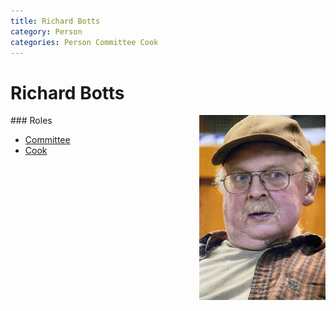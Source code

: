 ```yaml
---
title: Richard Botts
category: Person
categories: Person Committee Cook
---
```

# Richard Botts
<img src="img/2014%20Richard%20Botts.jpeg" style="width: 40%" align="right">
### Roles

- [Committee](Committee)
- [Cook](Cook)
